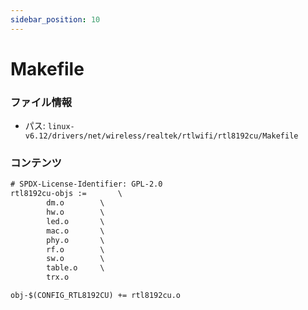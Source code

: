 ```yaml
---
sidebar_position: 10
---
```

# Makefile

### ファイル情報

- パス: `linux-v6.12/drivers/net/wireless/realtek/rtlwifi/rtl8192cu/Makefile`

### コンテンツ

```txt
# SPDX-License-Identifier: GPL-2.0
rtl8192cu-objs :=		\
		dm.o		\
		hw.o		\
		led.o		\
		mac.o		\
		phy.o		\
		rf.o		\
		sw.o		\
		table.o		\
		trx.o

obj-$(CONFIG_RTL8192CU) += rtl8192cu.o

```
